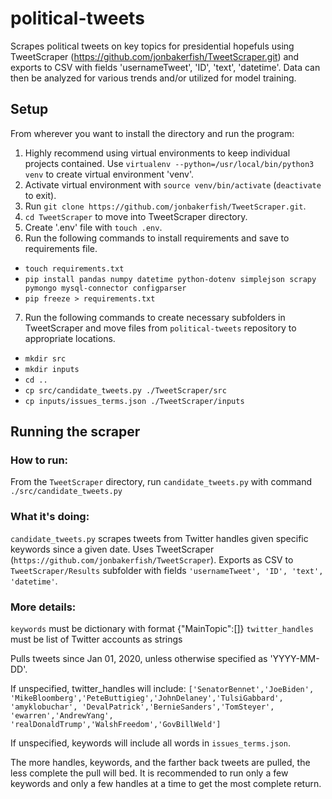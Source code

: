 # political-tweets
Scrapes political tweets on key topics for presidential hopefuls using TweetScraper (https://github.com/jonbakerfish/TweetScraper.git) and exports to CSV with fields 'usernameTweet', 'ID', 'text', 'datetime'.
Data can then be analyzed for various trends and/or utilized for model training.


## Setup
From wherever you want to install the directory and run the program:
1. Highly recommend using virtual environments to keep individual projects contained. Use `virtualenv --python=/usr/local/bin/python3 venv` to create virtual environment 'venv'.
2. Activate virtual environment with `source venv/bin/activate` (`deactivate` to exit).
3. Run `git clone https://github.com/jonbakerfish/TweetScraper.git`.
4. `cd TweetScraper` to move into TweetScraper directory.
5. Create '.env' file with `touch .env`.
6. Run the following commands to install requirements and save to requirements file.
- `touch requirements.txt`
- `pip install pandas numpy datetime python-dotenv simplejson scrapy pymongo mysql-connector configparser`
- `pip freeze > requirements.txt`
7. Run the following commands to create necessary subfolders in TweetScraper and move files from `political-tweets` repository to appropriate locations.
- `mkdir src`
- `mkdir inputs`
- `cd ..`
- `cp src/candidate_tweets.py ./TweetScraper/src`
- `cp inputs/issues_terms.json ./TweetScraper/inputs`


## Running the scraper

### How to run:
From the `TweetScraper` directory, run `candidate_tweets.py` with command `./src/candidate_tweets.py`

### What it's doing:
`candidate_tweets.py` scrapes tweets from Twitter handles given specific keywords since a given date.
Uses TweetScraper (`https://github.com/jonbakerfish/TweetScraper`).
Exports as CSV to `TweetScraper/Results` subfolder with fields `'usernameTweet', 'ID', 'text', 'datetime'`.

### More details:
`keywords` must be dictionary with format {"MainTopic":[<list of subtopics as strings>]}
`twitter_handles` must be list of Twitter accounts as strings

Pulls tweets since Jan 01, 2020, unless otherwise specified as 'YYYY-MM-DD'.

If unspecified, twitter_handles will include: `['SenatorBennet','JoeBiden',
'MikeBloomberg','PeteButtigieg','JohnDelaney','TulsiGabbard', 'amyklobuchar',
'DevalPatrick','BernieSanders','TomSteyer', 'ewarren','AndrewYang',
'realDonaldTrump','WalshFreedom','GovBillWeld']`

If unspecified, keywords will include all words in `issues_terms.json`.

The more handles, keywords, and the farther back tweets are pulled, the less complete the pull will bed.
It is recommended to run only a few keywords and only a few handles at a time to get the most complete return.
